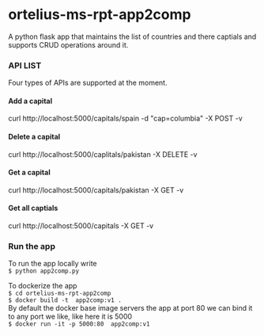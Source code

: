 # ortelius-ms-rpt-app2comp

A python flask app that maintains the list of countries and there captials and supports CRUD operations around it. 


### API LIST
Four types of APIs are supported at the moment.

#### Add a capital

curl http://localhost:5000/capitals/spain -d "cap=columbia" -X POST -v

#### Delete a capital

curl http://localhost:5000/caplitals/pakistan -X DELETE -v

#### Get a capital

curl http://localhost:5000/capitals/pakistan -X GET -v


#### Get all captials

curl http://localhost:5000/capitals -X GET -v


### Run the app

To run the app locally write \
`$ python app2comp.py`

To dockerize the app \
`$ cd ortelius-ms-rpt-app2comp` \
`$ docker build -t  app2comp:v1 .` \
By default the docker base image servers the app at port 80 we can bind it \
to any port we like, like here it is 5000 \
`$ docker run -it -p 5000:80  app2comp:v1`

